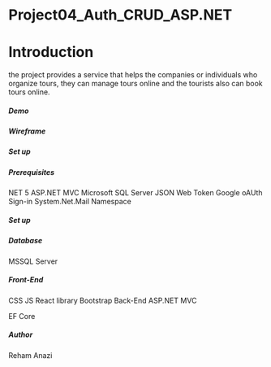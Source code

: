 # Project04_Auth_CRUD_ASP.NET

#  Introduction
the project provides a service that helps the companies or individuals who organize tours, they can manage tours online and the tourists also can book tours online. 
 
##### Demo
##### Wireframe
##### Set up
##### Prerequisites
NET 5
ASP.NET MVC
Microsoft SQL Server
JSON Web Token
Google oAUth Sign-in
System.Net.Mail Namespace
##### Set up
##### Database
MSSQL Server

##### Front-End
CSS
JS
React library 
Bootstrap
Back-End
ASP.NET MVC

EF Core
##### Author
Reham Anazi

